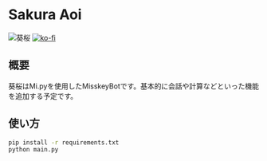 # Sakura Aoi

![葵桜](https://s3.akarinext.org/assets/*/sakura-aoi.png)
[![ko-fi](https://ko-fi.com/img/githubbutton_sm.svg)](https://ko-fi.com/F2F36AA7M)
## 概要

葵桜はMi.pyを使用したMisskeyBotです。基本的に会話や計算などといった機能を追加する予定です。

## 使い方

```bash
pip install -r requirements.txt
python main.py
```